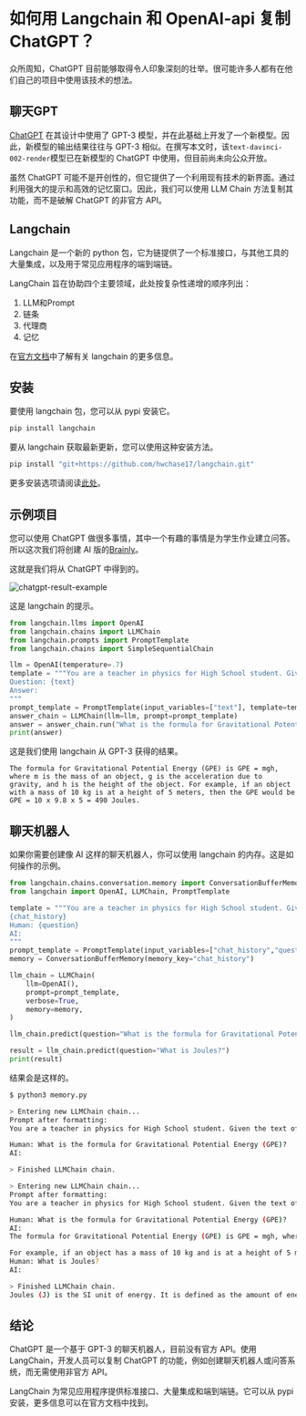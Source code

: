 # 如何用 Langchain 和 OpenAI-api 复制 ChatGPT？

众所周知，ChatGPT 目前能够取得令人印象深刻的壮举。很可能许多人都有在他们自己的项目中使用该技术的想法。

## 聊天GPT

[ChatGPT](https://openai.com/blog/chatgpt/) 在其设计中使用了 GPT-3 模型，并在此基础上开发了一个新模型。因此，新模型的输出结果往往与 GPT-3 相似。在撰写本文时，该`text-davinci-002-render`模型已在新模型的 ChatGPT 中使用，但目前尚未向公众开放。

虽然 ChatGPT 可能不是开创性的，但它提供了一个利用现有技术的新界面。通过利用强大的提示和高效的记忆窗口。因此，我们可以使用 LLM Chain 方法复制其功能，而不是破解 ChatGPT 的非官方 API。

## Langchain

Langchain 是一个新的 python 包，它为链提供了一个标准接口，与其他工具的大量集成，以及用于常见应用程序的端到端链。

LangChain 旨在协助四个主要领域，此处按复杂性递增的顺序列出：

1. LLM和Prompt
2. 链条
3. 代理商
4. 记忆

在[官方文档](https://langchain.readthedocs.io/en/latest/?)中了解有关 langchain 的更多信息。

## 安装

要使用 langchain 包，您可以从 pypi 安装它。

```bash
pip install langchain
```

要从 langchain 获取最新更新，您可以使用这种安装方法。

```bash
pip install "git+https://github.com/hwchase17/langchain.git"
```

更多安装选项请阅读[此处](https://langchain.readthedocs.io/en/latest/installation.html)。

## 示例项目

您可以使用 ChatGPT 做很多事情，其中一个有趣的事情是为学生作业建立问答。所以这次我们将创建 AI 版的[Brainly](https://brainly.com/)。

这就是我们将从 ChatGPT 中得到的。

![chatgpt-result-example](https://ahmadrosid.com/images/chatgpt-result-example.png)

这是 langchain 的提示。

```py
from langchain.llms import OpenAI
from langchain.chains import LLMChain
from langchain.prompts import PromptTemplate
from langchain.chains import SimpleSequentialChain

llm = OpenAI(temperature=.7)
template = """You are a teacher in physics for High School student. Given the text of question, it is your job to write a answer that question with example.
Question: {text}
Answer:
"""
prompt_template = PromptTemplate(input_variables=["text"], template=template)
answer_chain = LLMChain(llm=llm, prompt=prompt_template)
answer = answer_chain.run("What is the formula for Gravitational Potential Energy (GPE)?")
print(answer)
```

这是我们使用 langchain 从 GPT-3 获得的结果。

```shell
The formula for Gravitational Potential Energy (GPE) is GPE = mgh, where m is the mass of an object, g is the acceleration due to gravity, and h is the height of the object. For example, if an object with a mass of 10 kg is at a height of 5 meters, then the GPE would be GPE = 10 x 9.8 x 5 = 490 Joules.
```

## 聊天机器人

如果你需要创建像 AI 这样的聊天机器人，你可以使用 langchain 的内存。这是如何操作的示例。

```py
from langchain.chains.conversation.memory import ConversationBufferMemory
from langchain import OpenAI, LLMChain, PromptTemplate

template = """You are a teacher in physics for High School student. Given the text of question, it is your job to write a answer that question with example.
{chat_history}
Human: {question}
AI:
"""
prompt_template = PromptTemplate(input_variables=["chat_history","question"], template=template)
memory = ConversationBufferMemory(memory_key="chat_history")

llm_chain = LLMChain(
    llm=OpenAI(),
    prompt=prompt_template,
    verbose=True,
    memory=memory,
)

llm_chain.predict(question="What is the formula for Gravitational Potential Energy (GPE)?")

result = llm_chain.predict(question="What is Joules?")
print(result)
```

结果会是这样的。

```bash
$ python3 memory.py

> Entering new LLMChain chain...
Prompt after formatting:
You are a teacher in physics for High School student. Given the text of question, it is your job to write a answer that question with example.

Human: What is the formula for Gravitational Potential Energy (GPE)?
AI:

> Finished LLMChain chain.

> Entering new LLMChain chain...
Prompt after formatting:
You are a teacher in physics for High School student. Given the text of question, it is your job to write a answer that question with example.

Human: What is the formula for Gravitational Potential Energy (GPE)?
AI: 
The formula for Gravitational Potential Energy (GPE) is GPE = mgh, where m is the mass of the object, g is the acceleration due to gravity, and h is the height of the object.

For example, if an object has a mass of 10 kg and is at a height of 5 meters, then the gravitational potential energy of the object is GPE = 10 kg x 9.8 m/s2 x 5 m = 490 Joules.
Human: What is Joules?
AI:

> Finished LLMChain chain.
Joules (J) is the SI unit of energy. It is defined as the amount of energy required to move an object of one kilogram at a speed of one meter per second. It is also equal to the work done when a force of one Newton is applied to an object and moved one meter in the direction of the force.
```

## 结论

ChatGPT 是一个基于 GPT-3 的聊天机器人，目前没有官方 API。使用 LangChain，开发人员可以复制 ChatGPT 的功能，例如创建聊天机器人或问答系统，而无需使用非官方 API。

LangChain 为常见应用程序提供标准接口、大量集成和端到端链。它可以从 pypi 安装，更多信息可以在官方文档中找到。